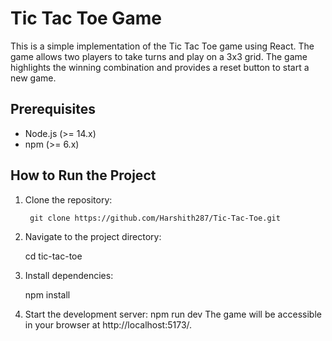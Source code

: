 # Tic Tac Toe Game

This is a simple implementation of the Tic Tac Toe game using React. The game allows two players to take turns and play on a 3x3 grid. The game highlights the winning combination and provides a reset button to start a new game.

## Prerequisites

- Node.js (>= 14.x)
- npm (>= 6.x) 

## How to Run the Project

1. Clone the repository:

        git clone https://github.com/Harshith287/Tic-Tac-Toe.git

2. Navigate to the project directory:
	
	cd tic-tac-toe

3. Install dependencies:

	npm install

4. Start the development server:
	npm run dev
The game will be accessible in your browser at http://localhost:5173/.

